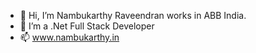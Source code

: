 - 👋 Hi, I’m Nambukarthy Raveendran works in ABB India.
- 👀 I’m a .Net Full Stack Developer
- 📫 www.nambukarthy.in


